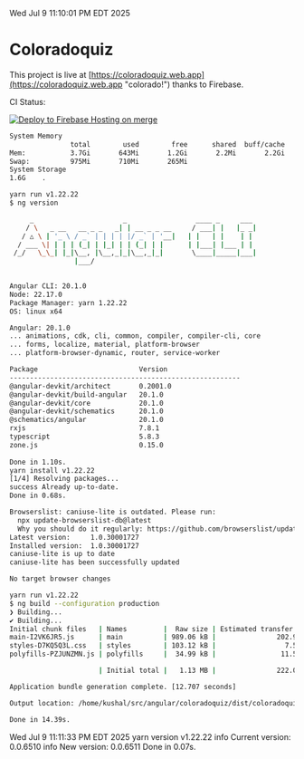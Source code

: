 Wed Jul  9 11:10:01 PM EDT 2025

# Coloradoquiz


This project is live at [https://coloradoquiz.web.app](https://coloradoquiz.web.app "colorado!") thanks to Firebase.

CI Status: 

[![Deploy to Firebase Hosting on merge](https://github.com/teamkushal/coloradoquiz/actions/workflows/firebase-hosting-merge.yml/badge.svg)](https://github.com/teamkushal/coloradoquiz/actions/workflows/firebase-hosting-merge.yml)

```bash
System Memory
               total        used        free      shared  buff/cache   available
Mem:           3.7Gi       643Mi       1.2Gi       2.2Mi       2.2Gi       3.1Gi
Swap:          975Mi       710Mi       265Mi
System Storage
1.6G	.
```
```bash
yarn run v1.22.22
$ ng version

     _                      _                 ____ _     ___
    / \   _ __   __ _ _   _| | __ _ _ __     / ___| |   |_ _|
   / △ \ | '_ \ / _` | | | | |/ _` | '__|   | |   | |    | |
  / ___ \| | | | (_| | |_| | | (_| | |      | |___| |___ | |
 /_/   \_\_| |_|\__, |\__,_|_|\__,_|_|       \____|_____|___|
                |___/
    

Angular CLI: 20.1.0
Node: 22.17.0
Package Manager: yarn 1.22.22
OS: linux x64

Angular: 20.1.0
... animations, cdk, cli, common, compiler, compiler-cli, core
... forms, localize, material, platform-browser
... platform-browser-dynamic, router, service-worker

Package                         Version
---------------------------------------------------------
@angular-devkit/architect       0.2001.0
@angular-devkit/build-angular   20.1.0
@angular-devkit/core            20.1.0
@angular-devkit/schematics      20.1.0
@schematics/angular             20.1.0
rxjs                            7.8.1
typescript                      5.8.3
zone.js                         0.15.0
    
Done in 1.10s.
yarn install v1.22.22
[1/4] Resolving packages...
success Already up-to-date.
Done in 0.68s.
```
```bash
Browserslist: caniuse-lite is outdated. Please run:
  npx update-browserslist-db@latest
  Why you should do it regularly: https://github.com/browserslist/update-db#readme
Latest version:     1.0.30001727
Installed version:  1.0.30001727
caniuse-lite is up to date
caniuse-lite has been successfully updated

No target browser changes
```
```bash
yarn run v1.22.22
$ ng build --configuration production
❯ Building...
✔ Building...
Initial chunk files   | Names         |  Raw size | Estimated transfer size
main-I2VK6JR5.js      | main          | 989.06 kB |               202.93 kB
styles-D7KQ5Q3L.css   | styles        | 103.12 kB |                 7.58 kB
polyfills-PZJUNZMN.js | polyfills     |  34.99 kB |                11.55 kB

                      | Initial total |   1.13 MB |               222.06 kB

Application bundle generation complete. [12.707 seconds]

Output location: /home/kushal/src/angular/coloradoquiz/dist/coloradoquiz

Done in 14.39s.
```
Wed Jul  9 11:11:33 PM EDT 2025
yarn version v1.22.22
info Current version: 0.0.6510
info New version: 0.0.6511
Done in 0.07s.
